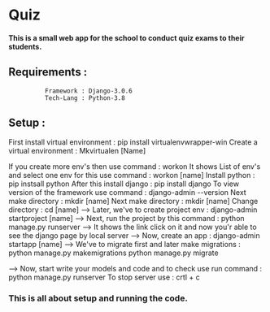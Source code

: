 # Quiz

#### This is a small web app for the school to conduct quiz exams to their students.

## Requirements :
              Framework : Django-3.0.6
              Tech-Lang : Python-3.8
 ## Setup :
  First install virtual environment : pip install virtualenvwrapper-win
  Create a virtual environment : Mkvirtualen [Name]

  If you create more env's then use command : workon
  It shows List of env's and select one env for this use command : workon [name]
  Install python : pip instsall python
  After this install django : pip install django
  To view version of the framework use command : django-admin --version
  Next make directory : mkdir [name]
  Next make directory : mkdir [name]
  Change directory : cd [name]
--> Later, we've to create project env : django-admin startproject [name]
--> Next, run the project by this command : python manage.py runserver
--> It shows the link click on it and now you'r able to see the django page by local server
--> Now, create an app : django-admin startapp [name]
--> We've to migrate first and later make migrations : python manage.py makemigrations
                                                   python manage.py migrate
                                                   
--> Now, start write your models and code and to check use run command : python manage.py runserver
    To stop server use : crtl + c


### This is all about setup and running the code.
